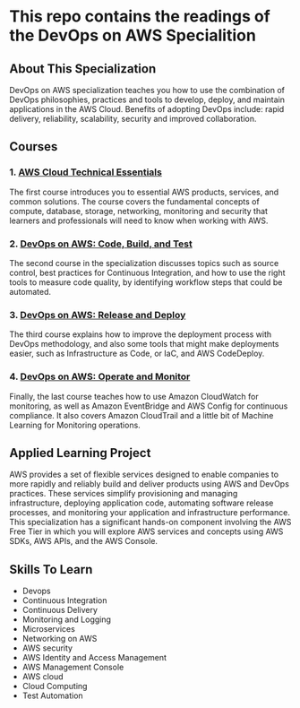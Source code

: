 # This repo contains the readings of the **DevOps on AWS Specialition**


## About This Specialization

DevOps on AWS specialization teaches you how to use the combination of DevOps philosophies, practices and tools to develop, deploy, and maintain applications in the AWS Cloud. Benefits of adopting DevOps include: rapid delivery, reliability, scalability, security and improved collaboration.


## Courses

### 1. [AWS Cloud Technical Essentials](aws-cloud-technical-essentials/README.md)

The first course introduces you to essential AWS products, services, and common solutions. The course covers the fundamental concepts of compute, database, storage, networking, monitoring and security that learners and professionals will need to know when working with AWS.

### 2. [DevOps on AWS: Code, Build, and Test](code-build-and-test/README.md)

The second course in the specialization discusses topics such as source control, best practices for Continuous Integration, and how to use the right tools to measure code quality, by identifying workflow steps that could be automated.

### 3. [DevOps on AWS: Release and Deploy]()

The third course explains how to improve the deployment process with DevOps methodology, and also some tools that might make deployments easier, such as Infrastructure as Code, or IaC, and AWS CodeDeploy.

### 4. [DevOps on AWS: Operate and Monitor]()

Finally, the last course teaches how to use Amazon CloudWatch for monitoring, as well as Amazon EventBridge and AWS Config for continuous compliance. It also covers Amazon CloudTrail and a little bit of Machine Learning for Monitoring operations.


## Applied Learning Project

AWS provides a set of flexible services designed to enable companies to more rapidly and reliably build and deliver products using AWS and DevOps practices. These services simplify provisioning and managing infrastructure, deploying application code, automating software release processes, and monitoring your application and infrastructure performance. This specialization has a significant hands-on component involving the AWS Free Tier in which you will explore AWS services and concepts using AWS SDKs, AWS APIs, and the AWS Console.


## Skills To Learn

* Devops
* Continuous Integration
* Continuous Delivery
* Monitoring and Logging
* Microservices
* Networking on AWS
* AWS security
* AWS Identity and Access Management
* AWS Management Console
* AWS cloud
* Cloud Computing
* Test Automation
